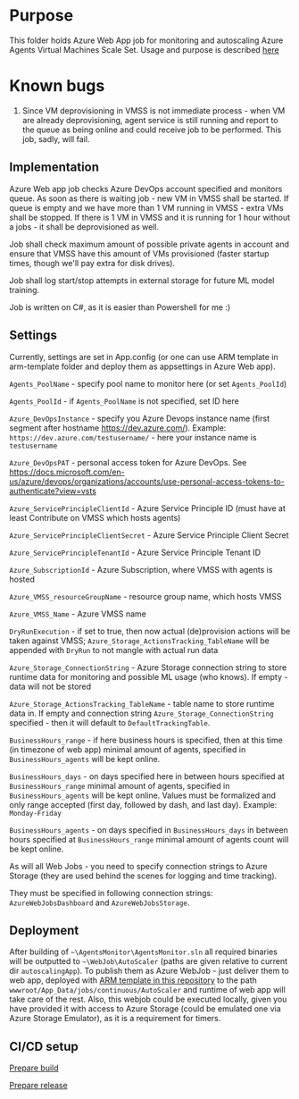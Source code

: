 # Purpose

This folder holds Azure Web App job for monitoring and autoscaling Azure Agents Virtual Machines Scale Set. Usage and purpose is described [here](https://dobryak.org/self-hosted-agents-at-azure-devops-a-little-cost-saving-trick/)

# Known bugs

1. Since VM deprovisioning in VMSS is not immediate process - when VM are already deprovisioning, agent service is still running and report to the queue as being online and could receive job to be performed. This job, sadly, will fail.

## Implementation

Azure Web app job checks Azure DevOps account specified and monitors queue. As soon as there is waiting job - new VM in VMSS shall be started.
If queue is empty and we have more than 1 VM running in VMSS - extra VMs shall be stopped. If there is 1 VM in VMSS and it is running for 1 hour without a jobs - it shall be deprovisioned as well.

Job shall check maximum amount of possible private agents in account and ensure that VMSS have this amount of VMs provisioned (faster startup times, though we'll pay extra for disk drives).

Job shall log start/stop attempts in external storage for future ML model training. 

Job is written on C#, as it is easier than Powershell for me :)

## Settings 

Currently, settings are set in App.config (or one can use ARM template in arm-template folder and deploy them as appsettings in Azure Web app).

```Agents_PoolName``` - specify pool name to monitor here (or set ```Agents_PoolId```)

```Agents_PoolId``` - if ```Agents_PoolName``` is not specified, set ID here

```Azure_DevOpsInstance``` - specify you Azure Devops instance name (first segment after hostname https://dev.azure.com/). Example: ```https://dev.azure.com/testusername/``` - here your instance name is ```testusername```

```Azure_DevOpsPAT``` - personal access token for Azure DevOps. See https://docs.microsoft.com/en-us/azure/devops/organizations/accounts/use-personal-access-tokens-to-authenticate?view=vsts 

```Azure_ServicePrincipleClientId``` - Azure Service Principle ID (must have at least Contribute on VMSS which hosts agents)

```Azure_ServicePrincipleClientSecret``` - Azure Service Principle Client Secret

```Azure_ServicePrincipleTenantId``` - Azure Service Principle Tenant ID

```Azure_SubscriptionId``` - Azure Subscription, where VMSS with agents is hosted

```Azure_VMSS_resourceGroupName``` - resource group name, which hosts VMSS

```Azure_VMSS_Name``` - Azure VMSS name

```DryRunExecution``` - if set to true, then now actual (de)provision actions will be taken against VMSS; ```Azure_Storage_ActionsTracking_TableName``` will be appended with ```DryRun``` to not mangle with actual run data

```Azure_Storage_ConnectionString``` - Azure Storage connection string to store runtime data for monitoring and possible ML usage (who knows). If empty - data will not be stored

```Azure_Storage_ActionsTracking_TableName``` - table name to store runtime data in. If empty and connection string ```Azure_Storage_ConnectionString``` specified - then it will default to ```DefaultTrackingTable```.

```BusinessHours_range``` - if here business hours is specified, then at this time (in timezone of web app) minimal amount of agents, specified in ```BusinessHours_agents``` will be kept online.

```BusinessHours_days``` - on days specified here in between hours specified at ```BusinessHours_range``` minimal amount of agents, specified in ```BusinessHours_agents``` will be kept online. Values must be formalized and only range accepted (first day, followed by dash, and last day). Example: ```Monday-Friday```

```BusinessHours_agents``` -  on days specified in ```BusinessHours_days``` in between hours specified at ```BusinessHours_range``` minimal amount of agents count will be kept online.

As will all Web Jobs - you need to specify connection strings to Azure Storage (they are used behind the scenes for logging and time tracking).

They must be specified in following connection strings: ```AzureWebJobsDashboard``` and ```AzureWebJobsStorage```.

## Deployment

After building of ```~\AgentsMonitor\AgentsMonitor.sln``` all required binaries will be outputted to ```~\WebJob\AutoScaler``` (paths are given relative to current dir ```autoscalingApp```). To publish them as Azure WebJob - just deliver them to web app, deployed with [ARM template in this repository](./arm-template/) to the path ```wwwroot/App_Data/jobs/continuous/AutoScaler``` and runtime of web app will take care of the rest. Also, this webjob could be executed locally, given you have provided it with access to Azure Storage (could be emulated one via Azure Storage Emulator), as it is a requirement for timers.

## CI/CD setup

[Prepare build](../docs/autoscaler-app-build.md)

[Prepare release](../docs/autoscaler-app-release.md)
